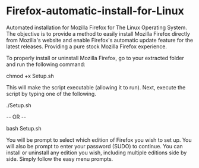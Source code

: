 # Firefox-automatic-install-for-Linux
Automated installation for Mozilla Firefox for The Linux Operating System. The objective is to provide a method to easily install Mozilla Firefox directly from Mozilla's website and enable Firefox's automatic update feature for the latest releases. Providing a pure stock Mozilla Firefox experience. 

To properly install or uninstall Mozilla Firefox, go to your extracted folder and run the following command:

chmod +x Setup.sh

This will make the script executable (allowing it to run).  Next, execute the script by typing one of the following.

   ./Setup.sh

-- OR --

   bash Setup.sh

You will be prompt to select which edition of Firefox you wish to set up. You will also be prompt to enter your password (SUDO) to continue. You can install or uninstall any edition you wish, including multiple editions side by side. Simply follow the easy menu prompts.
